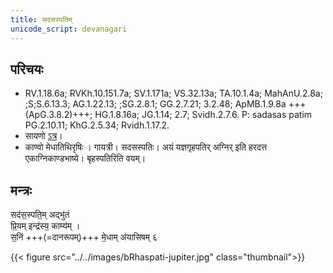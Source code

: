 ```yaml
---
title: सदसस्पतिम्
unicode_script: devanagari
---
```



## परिचयः
- RV.1.18.6a; RVKh.10.151.7a; SV.1.171a; VS.32.13a; TA.10.1.4a; MahAnU.2.8a; ;S;S.6.13.3; AG.1.22.13; ;SG.2.8.1; GG.2.7.21; 3.2.48; ApMB.1.9.8a +++(ApG.3.8.2)+++; HG.1.8.16a; JG.1.14; 2.7; Svidh.2.7.6. P: sadasas patim PG.2.10.11; KhG.2.5.34; Rvidh.1.17.2. 
- सायणो [ऽत्र](https://archive.org/stream/RgVedaWithSayanasCommentaryPart1/rv_sayanabhasya_part1#page/n175/mode/2up&sa=D&ust=1542425956397000)। 
- काण्वो मेधातिथिरृषिः । गायत्री। सदसस्पतिः। अयं यज्ञगृहपतिर् अग्निर् इति हरदत्त एकाग्निकाण्डभाष्ये। बृहस्पतिरिति वयम्।

## मन्त्रः
सद॑स॒स्पति॒म् अद्भु॑तं  
प्रि॒यम् इन्द्र॑स्य॒ काम्य॑म् ।  
स॒निं +++(=दानरूपम्)+++ मे॒धाम् अ॑यासिषम् ६

{{< figure src="../../images/bRhaspati-jupiter.jpg"  class="thumbnail">}}
